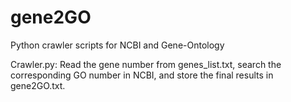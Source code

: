 # gene2GO
Python crawler scripts for NCBI and Gene-Ontology

Crawler.py: Read the gene number from genes_list.txt, search the corresponding GO number in NCBI, and store the final results in gene2GO.txt.